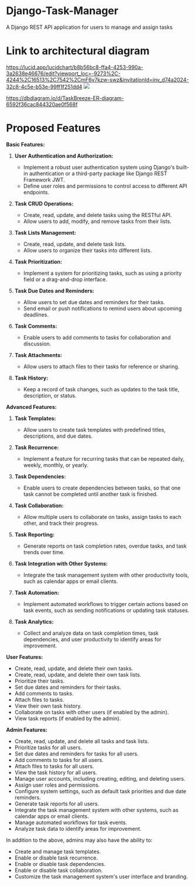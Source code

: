 # Django-Task-Manager
A Django REST API application for users to manage and assign tasks 
# Link to architectural diagram
https://lucid.app/lucidchart/b8b56bc8-ffa4-4253-990a-3a2638e46676/edit?viewport_loc=-9273%2C-4244%2C16513%2C7542%2CmF6v7kzw-swz&invitationId=inv_d74a2024-32c8-4c5e-b53e-99ff1f251dd4
![](https://github.com/Benji918/Django-Task-Manager/blob/main/TASK%20MANAGEMENT%20SYSTEM.jpeg)

https://dbdiagram.io/d/TaskBreeze-ER-diagram-6592f36cac844320ae0f568f

# Proposed Features
**Basic Features:**

1. **User Authentication and Authorization:**
   - Implement a robust user authentication system using Django's built-in authentication or a third-party package like Django REST Framework JWT.
   - Define user roles and permissions to control access to different API endpoints.

2. **Task CRUD Operations:**
   - Create, read, update, and delete tasks using the RESTful API.
   - Allow users to add, modify, and remove tasks from their lists.

3. **Task Lists Management:**
   - Create, read, update, and delete task lists.
   - Allow users to organize their tasks into different lists.

4. **Task Prioritization:**
   - Implement a system for prioritizing tasks, such as using a priority field or a drag-and-drop interface.

5. **Task Due Dates and Reminders:**
   - Allow users to set due dates and reminders for their tasks.
   - Send email or push notifications to remind users about upcoming deadlines.

6. **Task Comments:**
   - Enable users to add comments to tasks for collaboration and discussion.

7. **Task Attachments:**
   - Allow users to attach files to their tasks for reference or sharing.

8. **Task History:**
   - Keep a record of task changes, such as updates to the task title, description, or status.

**Advanced Features:**

1. **Task Templates:**
   - Allow users to create task templates with predefined titles, descriptions, and due dates.

2. **Task Recurrence:**
   - Implement a feature for recurring tasks that can be repeated daily, weekly, monthly, or yearly.

3. **Task Dependencies:**
   - Enable users to create dependencies between tasks, so that one task cannot be completed until another task is finished.

4. **Task Collaboration:**
   - Allow multiple users to collaborate on tasks, assign tasks to each other, and track their progress.

5. **Task Reporting:**
   - Generate reports on task completion rates, overdue tasks, and task trends over time.

6. **Task Integration with Other Systems:**
   - Integrate the task management system with other productivity tools, such as calendar apps or email clients.

7. **Task Automation:**
   - Implement automated workflows to trigger certain actions based on task events, such as sending notifications or updating task statuses.

8. **Task Analytics:**
   - Collect and analyze data on task completion times, task dependencies, and user productivity to identify areas for improvement.

**User Features:**

* Create, read, update, and delete their own tasks.
* Create, read, update, and delete their own task lists.
* Prioritize their tasks.
* Set due dates and reminders for their tasks.
* Add comments to tasks.
* Attach files to tasks.
* View their own task history.
* Collaborate on tasks with other users (if enabled by the admin).
* View task reports (if enabled by the admin).

**Admin Features:**

* Create, read, update, and delete all tasks and task lists.
* Prioritize tasks for all users.
* Set due dates and reminders for tasks for all users.
* Add comments to tasks for all users.
* Attach files to tasks for all users.
* View the task history for all users.
* Manage user accounts, including creating, editing, and deleting users.
* Assign user roles and permissions.
* Configure system settings, such as default task priorities and due date reminders.
* Generate task reports for all users.
* Integrate the task management system with other systems, such as calendar apps or email clients.
* Manage automated workflows for task events.
* Analyze task data to identify areas for improvement.

In addition to the above, admins may also have the ability to:

* Create and manage task templates.
* Enable or disable task recurrence.
* Enable or disable task dependencies.
* Enable or disable task collaboration.
* Customize the task management system's user interface and branding.
